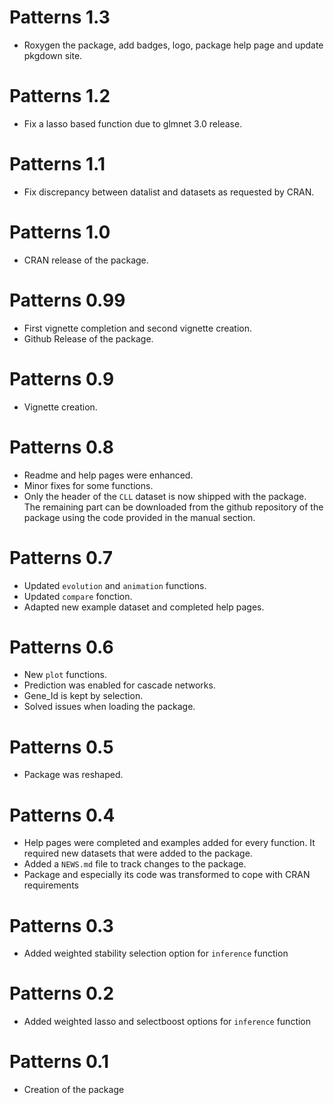 # Patterns 1.3

* Roxygen the package, add badges, logo, package help page and update pkgdown site.

# Patterns 1.2

* Fix a lasso based function due to glmnet 3.0 release.

# Patterns 1.1

* Fix discrepancy between datalist and datasets as requested by CRAN.

# Patterns 1.0

* CRAN release of the package.

# Patterns 0.99

* First vignette completion and second vignette creation.
* Github Release of the package.

# Patterns 0.9

* Vignette creation.

# Patterns 0.8

* Readme and help pages were enhanced. 
* Minor fixes for some functions.
* Only the header of the `CLL` dataset is now shipped with the package. The remaining part can be downloaded from the github repository of the package using the code provided in the manual section.

# Patterns 0.7

* Updated `evolution` and `animation` functions. 
* Updated `compare` fonction. 
* Adapted new example dataset and completed help pages.

# Patterns 0.6

* New `plot` functions. 
* Prediction was enabled for cascade networks. 
* Gene_Id is kept by selection. 
* Solved issues when loading the package.

# Patterns 0.5

* Package was reshaped.

# Patterns 0.4

* Help pages were completed and examples added for every function. It required new datasets that were added to the package.
* Added a `NEWS.md` file to track changes to the package.
* Package and especially its code was transformed to cope with CRAN requirements

# Patterns 0.3

* Added weighted stability selection option for `inference` function

# Patterns 0.2

* Added weighted lasso and selectboost options for `inference` function

# Patterns 0.1

* Creation of the package 
